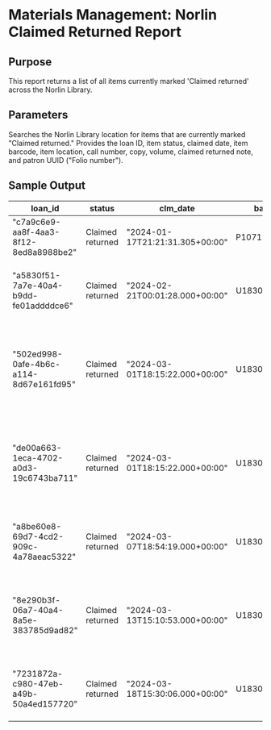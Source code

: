 # Materials Management: Norlin Claimed Returned Report 

## Purpose
This report returns a list of all items currently marked 'Claimed returned' across the Norlin Library.
## Parameters
Searches the Norlin Library location for items that are currently marked "Claimed returned." Provides the loan ID, item status, claimed date, item barcode, item location, call number, copy, volume, claimed returned note, and patron UUID ("Folio number").
## Sample Output
| loan_id                                | status           | clm_date                        | barcode       | location                    | call_num           | cpy   | vol                                    | clm_note                                                                               | pat_uuid             |
|----------------------------------------|------------------|---------------------------------|---------------|-----------------------------|--------------------|-------|----------------------------------------|----------------------------------------------------------------------------------------|----------------------|
| "c7a9c6e9-aa8f-4aa3-8f12-8ed8a8988be2" | Claimed returned | "2024-01-17T21:21:31.305+00:00" | P107181510003 | "PASCAL"                    | TP785 .A62         | "1"   |                                        | "Claimed returned 12/20/23"                                                            | patron uuid redacted |
| "a5830f51-7a7e-40a4-b9dd-fe01addddce6" | Claimed returned | "2024-02-21T00:01:28.000+00:00" | U183027581378 | "Art & Architecture Stacks" | N6853.B55 A4 1998  | "1"   | ""                                     | "Patron thought book was returned along with the others."                              | patron uuid redacted |
| "502ed998-0afe-4b6c-a114-8d67e161fd95" | Claimed returned | "2024-03-01T18:15:22.000+00:00" | U183043794486 | "Science Stacks"            | QA276.12 .M34 2004 | "1"   | ""                                     | "Patron claims that all of the books were returned during the   pandemic of May 2021." | patron uuid redacted |
| "de00a663-1eca-4702-a0d3-19c6743ba711" | Claimed returned | "2024-03-01T18:15:22.000+00:00" | U183072481955 | "Norlin Stacks"             | JZ4984.5 .T43 2017 | "1"   | ""                                     | "Patron claims that all of the books were returned during the   pandemic of May 2021." | patron uuid redacted |
| "a8be60e8-69d7-4cd2-909c-4a78aeac5322" | Claimed returned | "2024-03-07T18:54:19.000+00:00" | U183048861644 | "Norlin AAL Desk"           |                    |       | "Laptop Adapter - wall to USB-C - 65W" | "returned and forgot to check in"                                                      | patron uuid redacted |
| "8e290b3f-06a7-40a4-8a5e-383785d9ad82" | Claimed returned | "2024-03-13T15:10:53.000+00:00" | U183075497379 | "Norlin East Desk"          | iClickers          | "297" | "CU Clicker"                           | "Patron claims item was returned to Norlin in Dec 2023 before   graduated."            | patron uuid redacted |
| "7231872a-c980-47eb-a49b-50a4ed157720" | Claimed returned | "2024-03-18T15:30:06.000+00:00" | U183072100305 | "Norlin Stacks"             | HD319.B8 T33 2015  | "1"   | ""                                     | "Patron claims book was returned in May 2023."                                         | patron uuid redacted |
